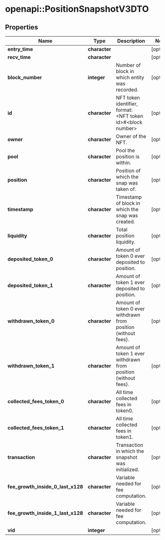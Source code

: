 # openapi::PositionSnapshotV3DTO


## Properties
Name | Type | Description | Notes
------------ | ------------- | ------------- | -------------
**entry_time** | **character** |  | [optional] 
**recv_time** | **character** |  | [optional] 
**block_number** | **integer** | Number of block in which entity was recorded. | [optional] 
**id** | **character** | NFT token identifier, format: &lt;NFT token id&gt;#&lt;block number&gt; | [optional] 
**owner** | **character** | Owner of the NFT. | [optional] 
**pool** | **character** | Pool the position is within. | [optional] 
**position** | **character** | Position of which the snap was taken of. | [optional] 
**timestamp** | **character** | Timestamp of block in which the snap was created. | [optional] 
**liquidity** | **character** | Total position liquidity. | [optional] 
**deposited_token_0** | **character** | Amount of token 0 ever deposited to position. | [optional] 
**deposited_token_1** | **character** | Amount of token 1 ever deposited to position. | [optional] 
**withdrawn_token_0** | **character** | Amount of token 0 ever withdrawn from position (without fees). | [optional] 
**withdrawn_token_1** | **character** | Amount of token 1 ever withdrawn from position (without fees). | [optional] 
**collected_fees_token_0** | **character** | All time collected fees in token0. | [optional] 
**collected_fees_token_1** | **character** | All time collected fees in token1. | [optional] 
**transaction** | **character** | Transaction in which the snapshot was initialized. | [optional] 
**fee_growth_inside_0_last_x128** | **character** | Variable needed for fee computation. | [optional] 
**fee_growth_inside_1_last_x128** | **character** | Variable needed for fee computation. | [optional] 
**vid** | **integer** |  | [optional] 


